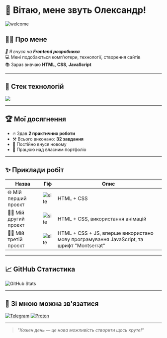 # 👋 Вітаю, мене звуть **Олександр**!

![welcome](https://i.gifer.com/Geu2.gif)

## 👨‍💻 Про мене

_🔧 Я вчуся на **Frontend розробника**_  
💻 Мені подобаються комп'ютери, технології, створення сайтів  
📚 Зараз вивчаю **HTML**, **CSS**, **JavaScript**

---

## 🚀 Стек технологій

<img src="https://skillicons.dev/icons?i=html,css,js,python,github,vscode,linux,debian,arch,windows" />

---

## 🏆 Мої досягнення

- 🔥 Здав **2 практичних роботи**
- ⚒️ Всього виконано: **32 завдання**
- 🌱 Постійно вчуся новому
- 📁 Працюю над власним портфоліо

---

## ✨ Приклади робіт

| Назва | Гіф | Опис |
|------|-----|------|
| 🌐 Мій перший проєкт | ![site](https://imgpx.com/3GS4GDISihuB.png) | HTML + CSS |
| 🧑‍💻 Мій другий проєкт | ![site](https://imgpx.com/y79xvdXCZR8R.png) | HTML + CSS, використання анімацій |
| 🧑‍💻 Мій третій проєкт | ![site](https://imgpx.com/x1utyalkanob.png) | HTML + CSS + JS, вперше використано мову програмування JavaScript, та шрифт "Montserrat"|

---

## 📈 GitHub Статистика

![GitHub Stats](https://github-readme-stats.vercel.app/api?username=geniygeniyvich&show_icons=true&theme=radical)

---

## 🔗 Зі мною можна зв'язатися

[![Telegram](https://img.shields.io/badge/-Telegram-2CA5E0?style=for-the-badge&logo=telegram&logoColor=white)](https://t.me/geniy_geniyvich)
[![Proton](https://img.shields.io/badge/-Gmail-EA4335?style=for-the-badge&logo=gmail&logoColor=white)](mailto:geniygeniyvich@proton.me)

---

> _"Кожен день — це нова можливість створити щось круте!"_

